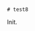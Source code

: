                                                                                                                                                                                                                                                                                                                                                                                                                                                                                                                                                                                                                # test8

Init.
